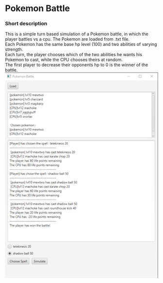 # Pokemon Battle


### Short description
This is a simple turn based simulation of a Pokemon battle, in which the player battles vs a cpu. The Pokemon are loaded from .txt file.  
Each Pokemon has the same base hp level (100) and two abilities of varying strength.  
Each turn, the player chooses which of the two abilities he wants his Pokemon to cast, while the CPU chooses theirs at random.  
The first player to decrease their opponents hp to 0 is the winner of the battle.  
![battle](https://raw.githubusercontent.com/fmm24/Pokemon-Battle/master/battle.png)

